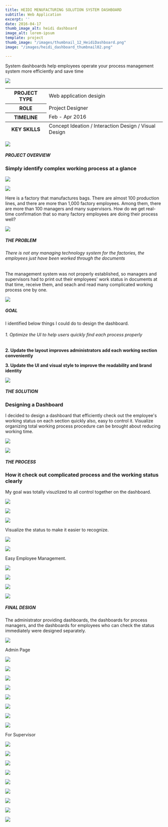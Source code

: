```yaml
---
title: HEIDI MENUFACTURING SOLUTION SYSTEM DASHBOARD
subtitle: Web Application
excerpt: ''
date: 2016-04-17
thumb_image_alt: heidi dashboard
image_alt: lorem-ipsum
template: project
thumb_image: "/images/thumbnail_12_HeidiDashboard.png"
image: "/images/heidi_dashboard_thumbnail02.png"

---
```

System dashboards help employees operate your process management system more efficiently and save time

![](/images/empty_150.png)

<table>  
<thead>  
</thead>  
<tbody>  
<tr>  
<th>PROJECT TYPE</th>  
<td>Web application desigin</td>  
</tr>  
<tr>  
<th>ROLE</th>  
<td>Project Designer</td>  
</tr>  
<tr>  
<th>TIMELINE</th>  
<td>Feb - Apr 2016</td>  
</tr>  
</tbody>  
<tfoot>  
<tr>  
<th>KEY SKILLS</th>  
<td>Concept Ideation / Interaction Design / Visual Design</td>  
</tr>  
</tfoot>  
</table>

![](/images/empty_150.png)

##### PROJECT OVERVIEW

### Simply identify complex working process at a glance

![](/images/overview-1.png)

![](/images/overview02.png)

Here is a factory that manufactures bags. There are almost 100 production lines, and there are more than 1,000 factory employees. Among them, there are more than 100 managers and many supervisors. How do we get real-time confirmation that so many factory employees are doing their process well?

![](/images/empty_150.png)

##### THE PROBLEM

###### There is not any managing technology system for the factories, the employees just have been worked through the documents

The management system was not properly established, so managers and supervisors had to print out their employees' work status in documents at that time, receive them, and seach and read many complicated working process one by one.

![](/images/empty_150.png)

##### GOAL

I identified below things I could do to design the dashboard.

###### 1. Optimize the UI to help users quickly find each process properly

**2. Update the layout improves administrators add each working section conveniently**

**3. Update the UI and visual style to improve the readability and brand identity**

**![](/images/empty_150.png)**

##### THE SOLUTION

### Designing a Dashboard

I decided to design a dashboard that efficiently check out the employee's working status on each section quickly also, easy to control it. Visualize organizing total working process procedure can be brought about reducing working time.

![](/images/heidi_dashboard_solution.png)

![](/images/empty_150.png)

##### THE PROCESS

### How it check out complicated process and the working status clearly

My goal was totally visuzlized to all control together on the dashboard.

![](/images/empty_100.png)

![](/images/heidi_dashboard_process01.png)

![](/images/heidi_dashboard_process02.png)

Visualize the status to make it easier to recognize.

![](/images/empty_100.png)

![](/images/heidi_dashboard_process03.png)

Easy Employee Management.

![](/images/empty_100.png)

![](/images/heidi_dashboard_process04.png)

![](/images/heidi_dashboard_final_web08.gif)

![](/images/empty_150.png)

##### FINAL DESIGN

The administrator providing dashboards, the dashboards for process managers, and the dashboards for employees who can check the status immediately were designed separately.

![](/images/empty_100.png)

Admin Page

![](/images/heidi_dashboard_final_web01.gif)

![](/images/empty_100.png)

![](/images/heidi_dashboard_final_web02.gif)

![](/images/empty_100.png)

![](/images/heidi_dashboard_final_web03.gif)

![](/images/empty_100.png)

![](/images/heidi_dashboard_final_web04.gif)

![](/images/empty_100.png)

For Supervisor

![](/images/heidi_dashboard_final_web05.gif)

![](/images/empty_100.png)

![](/images/heidi_dashboard_final_web06_1.gif)

![](/images/empty_100.png)

![](/images/heidi_dashboard_final_web07.gif)

![](/images/empty_100.png)

![](/images/heidi_dashboard_final_web08_1.gif)

![](/images/empty_100.png)

![](/images/heidi_dashboard_final_web09.gif)